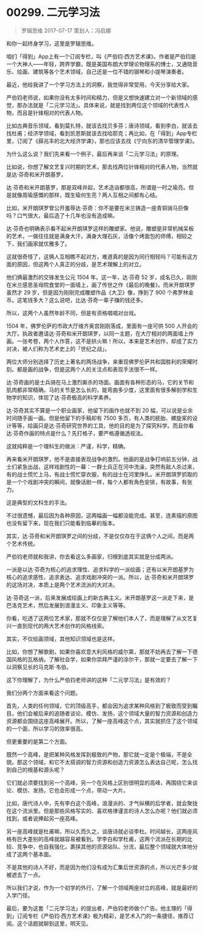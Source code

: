 # 00299. 二元学习法
> 罗辑思维
2017-07-17
策划人：冯启娜

和你一起终身学习，这里是罗辑思维。

咱们「得到」App上有一个订阅专栏，叫《严伯钧·西方艺术课》。作者是严伯钧是一个大神人——年轻，跨界学霸，既是美国布朗大学理论物理系的博士，又通晓音乐、绘画、建筑等各个艺术领域，自己还是一位不错的钢琴和小提琴演奏者。

最近，他给我讲了一个学习方法上的洞察，我觉得非常受用，今天分享给大家。

严伯钧老师说，如果你没有太多时间和精力，但是又想快速建立对一个新领域的感觉，那办法就是「二元学习法」。具体来说，就是找到两位这个领域的代表性人物，而且是针锋相对的代表人物。

比如古典音乐领域，看到莫扎特，就该去找贝多芬；唐诗领域，看到李白，就该去找杜甫；经济学领域，看到凯恩斯就该去找哈耶克；再比如，在「得到」App专栏里，订阅了《薛兆丰的北大经济学课》，那也应该去找《宁向东的清华管理学课》。

为什么这么说？我们先来看一个例子，最后再来谈「二元学习法」的原理。

比如说，你想了解文艺复兴时期的艺术，那去找两位针锋相对的代表人物，当然就是达·芬奇和米开朗基罗。

达·芬奇和米开朗基罗，那是双峰并起，艺术造诣都很高，所谓是一时之瑜亮。但是就像周瑜感慨的那样，既生瑜何生亮？两人互相之间都有心结。

比如，米开朗琪罗曾公开羞辱达·芬奇：你不是要在米兰铸造一座青铜骑马巨像吗？口气很大，最后造了十几年也没有造成嘛。

达·芬奇也明确表示看不起米开朗琪罗这样的雕塑家。他说，雕塑是非常机械呆板的艺术，一做往往就是满身大汗，满身大理石灰，活像个烤面包的师傅，相较之下，我们画家就优雅多了。

这就很奇怪了，这俩人互相瞧不起对方，难道真的是因为同行相轻吗？可能有这方面的原因，但这两个人真正的分歧，是艺术理解上的对立。

他们俩最激烈的交锋发生公元 1504 年。这一年，达·芬奇 52 岁，成名已久，刚刚在米兰感恩圣母院食堂的一面墙上，画了传世之作《最后的晚餐》。而米开朗琪罗虽然才 29 岁，但是因为刚刚完成雕塑作品《大卫》像，挣到了 900 个弗罗林金币。这笔钱多大？这么说吧，比达·芬奇一辈子赚的钱还多。

所以，这两个人虽然年龄不同，但是有资格唱唱对台戏。

1504 年，佛罗伦萨的市政大厅维齐奥宫刚刚落成，里面有一座可供 500 人开会的大厅。执政者邀请达·芬奇和米开朗琪罗，以同一主题，在大厅相对的两面墙上作画。一张考卷，两个人作答，这不是拱火嘛！所以，本来是艺术创作，却成了实力对决，被人们称为艺术史上的「世纪之战」。

两位大师分别选择了历史上著名的两场战争，来重现佛罗伦萨共和国胜利的荣耀时刻。都是画的战争，但是这两个人的关注点和表现手法很不一样。

达·芬奇画的是士兵骑在马上激烈厮杀的场面。画面有各种形态的马，它的关节和肌肉都非常精确。马的关节是怎么长的，能弯曲多少度，这里面有很多解剖学和生物学的知识，体现了达·芬奇极高的科学素养。

达·芬奇其实不算是一个职业画家，他留下的画作也就不到 20 幅，可以说是业余时间随手画一画。但是他留下的手稿却有 7500 多页，有人类的胚胎、螺旋桨的设计等等，绘画只是达·芬奇研究世界的工具，他的目的是为了探究科学。而且你看达·芬奇作画的特点是什么？先打格子，要严格遵循透视法。

这就纯粹是一个理科生的做派：严谨，科学，精确。

再来看米开朗琪罗，他不是直接表现战争的激烈。他画的是战争打响前五分钟，战士们紧急出战，这样戏剧性的一幕：一群士兵正在河中洗澡，突然有敌人杀过来，有的战士慌忙上马，有战士慌忙穿衣服，有的战士在河里挣扎。米开朗琪罗抓取的是一个个戏剧冲突的瞬间，就像话剧一样，每个人都有角色安排，有故事，有张力。

这是典型的文科生的手法。

不过很遗憾，最后因为各种原因，这两幅画一幅都没能完成。甚至，连素描的原图也没有留下来，现在我们只能看到临摹的版本。

其实，达·芬奇和米开朗琪罗之间的分歧，不是仅仅存在于这俩个人之间，而是两个艺术传统。

严伯钧老师就和我讲，你去看这么多画家，归根到底其实就是分成两派。

一派是以达·芬奇为核心的追求理性、追求科学的一派绘画；还有以米开朗基罗为核心的追求感性、追求表达、追求戏剧冲突的一派。所以，达·芬奇和米开朗琪罗的这场对决，本质上是两个艺术流派的大对决。

达·芬奇这一派，后来发展成绘画上的新古典主义。米开朗基罗这一派走下来，是巴洛克艺术，然后发展到浪漫主义、印象主义等等。

你看，吃透了这两位艺术家，那就不仅仅是了解他们本人了，而是理解了从文艺复兴一直到现代的两大艺术创作的风格线索。

其实，不仅绘画领域，其他知识领域也是这样。

比如，你想了解歌剧，如果你喜欢意大利风格的威尔第，那就不妨再去了解一下德国风格的瓦格纳。了解社会学，如果你崇拜严谨的涂尔干，那就一定要去了解一下以洞察见长的马克斯·韦伯。

这下你理解了，为什么严伯钧老师讲的这种「二元学习法」是有效的？

我们分两个方面来看这个问题。

首先，人类的任何领域，它的顶级高手，都会因为追求某种风格到了极致而受到瞩目。他们会被后来的追随者谈论、模仿、发扬，这个领域大量的智力资源和创造力资源都会围绕这座高峰展开。所以，了解一座高峰这个点，其实就抓住了这个领域的一个面，所以学习的效率很高。

但更重要的是第二个方面。

既然一个高峰，是把某种风格发挥到极致的产物，那它就一定是个极端，不是全貌。那这个领域，和它不太搭调的智力资源和创造力资源怎么表达自己呢，怎么找到自己的根基和源头呢？

它们就必须要找到另一个高峰，另一个在风格上区别很明显的高峰，再围绕它来谈论、模仿、发扬，它也会形成一个点，带动一大片。

比如，唐代诗人中，先有李白这个高峰，浪漫派的、才气纵横的后学者，就会聚拢在这个流派里。但是那些风格写实的、喜欢格律谨言的诗人怎么办呢？他们就必须找到，或者说捧起另一座高峰。

另一座高峰就是杜甫嘛，所以久而久之，谈唐诗就必谈李杜。时间越长，这两座风格有巨大差别的高峰就越容易被看到。学李白和学杜甫，这两个流派在长期的比较、竞争中，也自我强化，裹挟其他的资源站队、分流，最后整个领域就大体地分成了这两个基本面。

不是其他的诗人不好，而是因为他们没有成为汇集后世资源的点，所以光芒多少就被遮去了一点。

所以我们才说，作为一个初学的外行，了解一个领域两座对立的高峰，就是最好的入学门径。

最后，要为这套「二元学习法」的提出者，严伯钧老师做个广告。他主理的「得到」订阅专栏《严伯钧·西方艺术课》极为精彩，是艺术入门的一条捷径，推荐订阅。这个话题就聊到这里，明天见。




